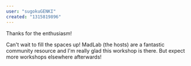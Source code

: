 ```yaml
---
user: "sugokuGENKI"
created: "1315819896"
---
```


Thanks for the enthusiasm! 

Can't wait to fill the spaces up! MadLab (the hosts) are a fantastic community resource and I'm really glad this workshop is there. But expect more workshops elsewhere afterwards!
